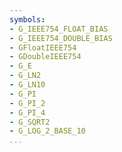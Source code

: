 ```yaml
---
symbols:
- G_IEEE754_FLOAT_BIAS
- G_IEEE754_DOUBLE_BIAS
- GFloatIEEE754
- GDoubleIEEE754
- G_E
- G_LN2
- G_LN10
- G_PI
- G_PI_2
- G_PI_4
- G_SQRT2
- G_LOG_2_BASE_10
...
```


